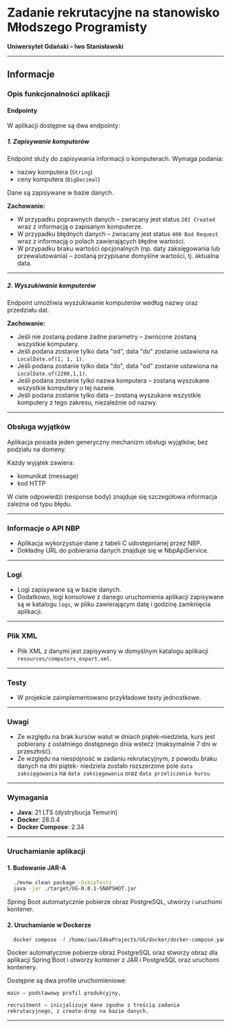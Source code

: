 # Zadanie rekrutacyjne na stanowisko Młodszego Programisty
**Uniwersytet Gdański – Iwo Stanisławski**

---

## Informacje

### Opis funkcjonalności aplikacji

#### Endpointy

W aplikacji dostępne są dwa endpointy:

##### 1. Zapisywanie komputerów

Endpoint służy do zapisywania informacji o komputerach. Wymaga podania:

- nazwy komputera (`String`)
- ceny komputera (`BigDecimal`)

Dane są zapisywane w bazie danych.

**Zachowanie:**

- W przypadku poprawnych danych – zwracany jest status `201 Created` wraz z informacją o zapisanym komputerze.
- W przypadku błędnych danych – zwracany jest status `400 Bad Request` wraz z informacją o polach zawierających błędne wartości.
- W przypadku braku wartości opcjonalnych (np. daty zaksięgowania lub przewalutowania) – zostaną przypisane domyślne wartości, tj. aktualna data.

---

##### 2. Wyszukiwanie komputerów

Endpoint umożliwia wyszukiwanie komputerów według nazwy oraz przedziału dat.

**Zachowanie:**

- Jeśli nie zostaną podane żadne parametry – zwrócone zostaną wszystkie komputery.
- Jeśli podana zostanie tylko data "od", data "do" zostanie ustawiona na `LocalDate.of(1, 1, 1)`.
- Jeśli podana zostanie tylko data "do", data "od" zostanie ustawiona na `LocalDate.of(2200,1,1)`.
- Jeśli podana zostanie tylko nazwa komputera – zostaną wyszukane wszystkie komputery o tej nazwie.
- Jeśli podana zostanie tylko data – zostaną wyszukane wszystkie komputery z tego zakresu, niezależnie od nazwy.

---

### Obsługa wyjątków

Aplikacja posiada jeden generyczny mechanizm obsługi wyjątków, bez podziału na domeny.

Każdy wyjątek zawiera:
- komunikat (message)
- kod HTTP

W ciele odpowiedzi (response body) znajduje się szczegółowa informacja zależna od typu błędu.

---

### Informacje o API NBP

- Aplikacja wykorzystuje dane z tabeli C udostępnianej przez NBP.
- Dokładny URL do pobierania danych znajduje się w NbpApiService.

---

### Logi

- Logi zapisywane są w bazie danych.
- Dodatkowo, logi konsolowe z danego uruchomienia aplikacji zapisywane są w katalogu `logs`, w pliku zawierającym datę i godzinę zamknięcia aplikacji.

---

### Plik XML

- Plik XML z danymi jest zapisywany w domyślnym katalogu aplikacji `resources/computers_export.xml`.

---

### Testy

- W projekcie zaimplementowano przykładowe testy jednostkowe.

---

### Uwagi
- Ze względu na brak kursów walut w dniach piątek–niedziela, kurs jest pobierany z ostatniego dostępnego dnia wstecz (maksymalnie 7 dni w przeszłość).
- Ze względu na niespójność w zadaniu rekrutacyjnym, z powodu braku danych na dni piątek- niedziela zostało rozszerzone pole `data zaksięgowania` na `data zaksięgowania` oraz `data przeliczenia kursu`
---

### Wymagania

- **Java**: 21 LTS (dystrybucja Temurin)
- **Docker**: 28.0.4
- **Docker Compose**: 2.34

---

### Uruchamianie aplikacji

#### 1. Budowanie JAR-A

```bash
  ./mvnw clean package -DskipTests
  java -jar ./target/UG-0.0.1-SNAPSHOT.jar
```

Spring Boot automatycznie pobierze obraz PostgreSQL, utworzy i uruchomi kontener.

#### 2. Uruchamianie w Dockerze

```bash
  docker compose -f /home/iwo/IdeaProjects/UG/docker/docker-compose.yaml -f /home/iwo/IdeaProjects/UG/docker/spring-boot-compose.yaml -p docker up -d
```

Docker automatycznie pobierze obraz PostgreSQL oraz stworzy obraz dla aplikacji Spring Boot i utworzy kontener z JAR i PostgreSQL oraz uruchomi kontenery.

Dostępne są dwa profile uruchomieniowe:

    main – podstawowy profil produkcyjny, 

    recruitment – inicjalizuje dane zgodne z treścią zadania rekrutacyjnego, z create-drop na bazie danych.

---
